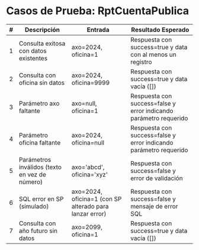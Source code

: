 # Casos de Prueba: RptCuentaPublica

| # | Descripción | Entrada | Resultado Esperado |
|---|-------------|---------|--------------------|
| 1 | Consulta exitosa con datos existentes | axo=2024, oficina=1 | Respuesta con success=true y data con al menos un registro |
| 2 | Consulta con oficina sin datos | axo=2024, oficina=9999 | Respuesta con success=true y data vacía ([]) |
| 3 | Parámetro axo faltante | axo=null, oficina=1 | Respuesta con success=false y error indicando parámetro requerido |
| 4 | Parámetro oficina faltante | axo=2024, oficina=null | Respuesta con success=false y error indicando parámetro requerido |
| 5 | Parámetros inválidos (texto en vez de número) | axo='abcd', oficina='xyz' | Respuesta con success=false y error de validación |
| 6 | SQL error en SP (simulado) | axo=2024, oficina=1 (con SP alterado para lanzar error) | Respuesta con success=false y mensaje de error SQL |
| 7 | Consulta con año futuro sin datos | axo=2099, oficina=1 | Respuesta con success=true y data vacía ([]) |
